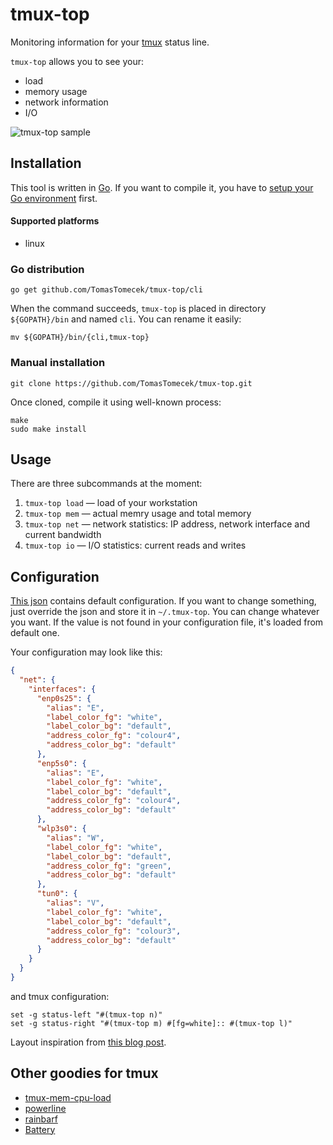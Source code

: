tmux-top
========

Monitoring information for your [tmux](http://tmux.sourceforge.net/) status line.

`tmux-top` allows you to see your:

 * load
 * memory usage
 * network information
 * I/O

![tmux-top sample](https://raw.githubusercontent.com/TomasTomecek/tmux-top/master/docs/tmux_top_example.png)


Installation
------------

This tool is written in [Go](http://golang.org/). If you want to compile it, you have to [setup your Go environment](http://golang.org/doc/install) first.

#### Supported platforms

 * linux

### Go distribution

```
go get github.com/TomasTomecek/tmux-top/cli
```

When the command succeeds, `tmux-top` is placed in directory `${GOPATH}/bin` and named `cli`. You can rename it easily:

```
mv ${GOPATH}/bin/{cli,tmux-top}
```

### Manual installation

```
git clone https://github.com/TomasTomecek/tmux-top.git
```

Once cloned, compile it using well-known process:

```
make
sudo make install
```

Usage
-----

There are three subcommands at the moment:

 1. `tmux-top load` — load of your workstation
 2. `tmux-top mem` — actual memry usage and total memory
 3. `tmux-top net` — network statistics: IP address, network interface and current bandwidth
 4. `tmux-top io` — I/O statistics: current reads and writes

Configuration
-------------

[This json](https://github.com/TomasTomecek/tmux-top/blob/master/conf/default_json.go) contains default configuration. If you want to change something, just override the json and store it in `~/.tmux-top`. You can change whatever you want. If the value is not found in your configuration file, it's loaded from default one.

Your configuration may look like this:

```json
{
  "net": {
    "interfaces": {
      "enp0s25": {
        "alias": "E",
        "label_color_fg": "white",
        "label_color_bg": "default",
        "address_color_fg": "colour4",
        "address_color_bg": "default"
      },
      "enp5s0": {
        "alias": "E",
        "label_color_fg": "white",
        "label_color_bg": "default",
        "address_color_fg": "colour4",
        "address_color_bg": "default"
      },
      "wlp3s0": {
        "alias": "W",
        "label_color_fg": "white",
        "label_color_bg": "default",
        "address_color_fg": "green",
        "address_color_bg": "default"
      },
      "tun0": {
        "alias": "V",
        "label_color_fg": "white",
        "label_color_bg": "default",
        "address_color_fg": "colour3",
        "address_color_bg": "default"
      }
    }
  }
}
```

and tmux configuration:

```shell
set -g status-left "#(tmux-top n)"
set -g status-right "#(tmux-top m) #[fg=white]:: #(tmux-top l)"
```

Layout inspiration from [this blog post](http://zanshin.net/2013/09/05/my-tmux-configuration/ ).

Other goodies for tmux
----------------------

 * [tmux-mem-cpu-load](https://github.com/thewtex/tmux-mem-cpu-load)
 * [powerline](https://github.com/powerline/powerline)
 * [rainbarf](https://github.com/creaktive/rainbarf)
 * [Battery](https://github.com/Goles/Battery)
